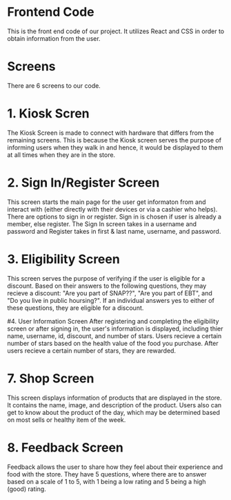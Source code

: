 # Frontend Code

This is the front end code of our project. It utilizes React and CSS in order to obtain information from the user.

# Screens
There are 6 screens to our code.

# 1. Kiosk Scren
The Kiosk Screen is made to connect with hardware that differs from the remaining screens. This is because the Kiosk screen serves the purpose of informing users when they walk in and hence, it would be displayed to them at all times when they are in the store.

# 2. Sign In/Register Screen
This screen starts the main page for the user get informaton from and interact with (either directly with their devices or via a cashier who helps). There are options to sign in or register. Sign in is chosen if user is already a member, else register. The Sign In screen takes in a username and password and Register takes in first & last name, username, and password. 

# 3. Eligibility Screen
This screen serves the purpose of verifying if the user is eligible for a discount. Based on their answers to the following questions, they may recieve a discount: "Are you part of SNAP??", "Are you part of EBT", and "Do you live in public hoursing?". If an individual answers yes to either of these questions, they are eligible for a discount.

#4. User Information Screen
After registering and completing the eligibility screen or after signing in, the user's information is displayed, including thier name, username, id, discount, and number of stars.  Users recieve a certain number of stars based on the health value of the food you purchase. After users recieve a certain number of stars, they are rewarded.

# 7. Shop Screen
This screen displays information of products that are displayed in the store. It contains the name, image, and description of the product. Users also can get to know about the product of the day, which may be determined based on most sells or healthy item of the week.

# 8. Feedback Screen
Feedback allows the user to share how they feel about their experience and food with the store. They have 5 questions, where there are to answer based on a scale of 1 to 5, with 1 being a low rating and 5 being a high (good) rating. 
